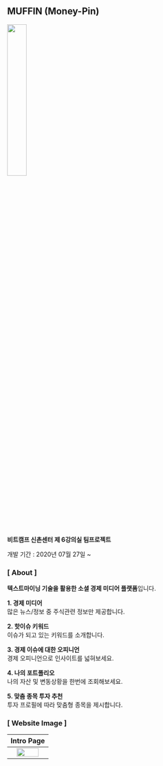 ## MUFFIN (Money-Pin)

<img src="https://user-images.githubusercontent.com/69235157/89404774-7eeee980-d755-11ea-8e13-f0246dc3097a.png" width="30%"></img>

**비트캠프 신촌센터 제 6강의실 팀프로젝트**

개발 기간 : 2020년 07월 27일  ~ 

### [ About ]

**텍스트마이닝 기술을 활용한 소셜 경제 미디어 플랫폼**입니다.

**1. 경제 미디어** <br>
많은 뉴스/정보 중 주식관련 정보만 제공합니다.

**2. 핫이슈 키워드** <br>
이슈가 되고 있는 키워드를 소개합니다.

**3. 경제 이슈에 대한 오피니언** <br>
경제 오피니언으로 인사이트를 넓혀보세요. 

**4. 나의 포트폴리오** <br>
나의 자산 및 변동상황을 한번에 조회해보세요. 

**5. 맞춤 종목 투자 추천** <br>
투자 프로필에 따라 맞춤형 종목을 제시합니다. 

### [ Website Image ]

|**Intro Page**|
|:---:|
|<img src="https://user-images.githubusercontent.com/69235157/89463024-424cdd80-d7a9-11ea-8672-e71442a86a27.png" width="80%"></img>|

